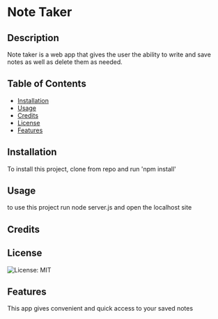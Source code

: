 
# Note Taker

## Description
Note taker is a web app that gives the user the ability to write and save notes as well as delete them as needed.

## Table of Contents
- [Installation](#installation)
- [Usage](#usage)
- [Credits](#credits)
- [License](#license)
- [Features](#features)

## Installation
To install this project, clone from repo and run 'npm install'

## Usage
to use this project run node server.js and open the localhost site

## Credits


## License
![License: MIT](https://img.shields.io/badge/License-MIT-yellow.svg)

## Features
This app gives convenient and quick access to your saved notes
